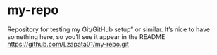 # my-repo
Repository for testing my Git/GitHub setup” or similar. It’s nice to have something here, so you’ll see it appear in the README
https://github.com/Lzapata01/my-repo.git
